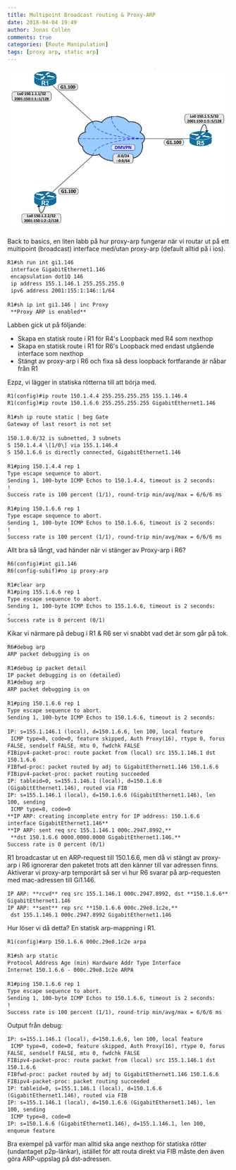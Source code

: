```yaml
---
title: Multipoint Broadcast routing & Proxy-ARP
date: 2018-04-04 19:49
author: Jonas Collén
comments: true
categories: [Route Manipulation]
tags: [proxy arp, static arp]
---
```

![](/assets/images/2018/04/topologi.png) 

Back to basics, en liten labb på hur proxy-arp fungerar när vi routar ut på ett multipoint (broadcast) interface med/utan proxy-arp (default alltid på i ios).

```
R1#sh run int gi1.146
 interface GigabitEthernet1.146
 encapsulation dot1Q 146
 ip address 155.1.146.1 255.255.255.0
 ipv6 address 2001:155:1:146::1/64

R1#sh ip int gi1.146 | inc Proxy
 **Proxy ARP is enabled**
```

Labben gick ut på följande:

*   Skapa en statisk route i R1 för R4's Loopback med R4 som nexthop
*   Skapa en statisk route i R1 för R6's Loopback med endast utgående interface som nexthop
*   Stängt av proxy-arp i R6 och fixa så dess loopback fortfarande är nåbar från R1

Ezpz, vi lägger in statiska rötterna till att börja med.

```
R1(config)#ip route 150.1.4.4 255.255.255.255 155.1.146.4
R1(config)#ip route 150.1.6.6 255.255.255.255 GigabitEthernet1.146

R1#sh ip route static | beg Gate
Gateway of last resort is not set

150.1.0.0/32 is subnetted, 3 subnets
S 150.1.4.4 \[1/0\] via 155.1.146.4
S 150.1.6.6 is directly connected, GigabitEthernet1.146

R1#ping 150.1.4.4 rep 1 
Type escape sequence to abort.
Sending 1, 100-byte ICMP Echos to 150.1.4.4, timeout is 2 seconds:
!
Success rate is 100 percent (1/1), round-trip min/avg/max = 6/6/6 ms

R1#ping 150.1.6.6 rep 1
Type escape sequence to abort.
Sending 1, 100-byte ICMP Echos to 150.1.6.6, timeout is 2 seconds:
!
Success rate is 100 percent (1/1), round-trip min/avg/max = 6/6/6 ms
```

Allt bra så långt, vad händer när vi stänger av Proxy-arp i R6?

```
R6(config)#int gi1.146
R6(config-subif)#no ip proxy-arp

R1#clear arp
R1#ping 155.1.6.6 rep 1 
Type escape sequence to abort.
Sending 1, 100-byte ICMP Echos to 155.1.6.6, timeout is 2 seconds:
.
Success rate is 0 percent (0/1)
```

Kikar vi närmare på debug i R1 & R6 ser vi snabbt vad det är som går på tok.

```
R6#debug arp
ARP packet debugging is on 

R1#debug ip packet detail 
IP packet debugging is on (detailed)
R1#debug arp
ARP packet debugging is on

R1#ping 150.1.6.6 rep 1
Type escape sequence to abort.
Sending 1, 100-byte ICMP Echos to 150.1.6.6, timeout is 2 seconds:

IP: s=155.1.146.1 (local), d=150.1.6.6, len 100, local feature
 ICMP type=8, code=0, feature skipped, Auth Proxy(16), rtype 0, forus FALSE, sendself FALSE, mtu 0, fwdchk FALSE
FIBipv4-packet-proc: route packet from (local) src 155.1.146.1 dst 150.1.6.6
FIBfwd-proc: packet routed by adj to GigabitEthernet1.146 150.1.6.6
FIBipv4-packet-proc: packet routing succeeded
IP: tableid=0, s=155.1.146.1 (local), d=150.1.6.6 (GigabitEthernet1.146), routed via FIB
IP: s=155.1.146.1 (local), d=150.1.6.6 (GigabitEthernet1.146), len 100, sending
 ICMP type=8, code=0
**IP ARP: creating incomplete entry for IP address: 150.1.6.6 interface GigabitEthernet1.146**
**IP ARP: sent req src 155.1.146.1 000c.2947.8992,**
 **dst 150.1.6.6 0000.0000.0000 GigabitEthernet1.146.**
Success rate is 0 percent (0/1)
```

R1 broadcastar ut en ARP-request till 150.1.6.6, men då vi stängt av proxy-arp i R6 ignorerar den paketet trots att den känner till var adressen finns. Aktiverar vi proxy-arp temporärt så ser vi hur R6 svarar på arp-requesten med mac-adressen till Gi1.146.

```
IP ARP: **rcvd** req src 155.1.146.1 000c.2947.8992, dst **150.1.6.6** GigabitEthernet1.146
IP ARP: **sent** rep src **150.1.6.6 000c.29e8.1c2e,**
 dst 155.1.146.1 000c.2947.8992 GigabitEthernet1.146
```

Hur löser vi då detta? En statisk arp-mappning i R1.

```
R1(config)#arp 150.1.6.6 000c.29e8.1c2e arpa

R1#sh arp static 
Protocol Address Age (min) Hardware Addr Type Interface
Internet 150.1.6.6 - 000c.29e8.1c2e ARPA

R1#ping 150.1.6.6 rep 1
Type escape sequence to abort.
Sending 1, 100-byte ICMP Echos to 150.1.6.6, timeout is 2 seconds:
!
Success rate is 100 percent (1/1), round-trip min/avg/max = 6/6/6 ms
```

Output från debug:

```
IP: s=155.1.146.1 (local), d=150.1.6.6, len 100, local feature
 ICMP type=8, code=0, feature skipped, Auth Proxy(16), rtype 0, forus FALSE, sendself FALSE, mtu 0, fwdchk FALSE
FIBipv4-packet-proc: route packet from (local) src 155.1.146.1 dst 150.1.6.6
FIBfwd-proc: packet routed by adj to GigabitEthernet1.146 150.1.6.6
FIBipv4-packet-proc: packet routing succeeded
IP: tableid=0, s=155.1.146.1 (local), d=150.1.6.6 (GigabitEthernet1.146), routed via FIB
IP: s=155.1.146.1 (local), d=150.1.6.6 (GigabitEthernet1.146), len 100, sending
 ICMP type=8, code=0
IP: s=150.1.6.6 (GigabitEthernet1.146), d=155.1.146.1, len 100, enqueue feature
```

Bra exempel på varför man alltid ska ange nexthop för statiska rötter (undantaget p2p-länkar), istället för att routa direkt via FIB måste den även göra ARP-uppslag på dst-adressen.
